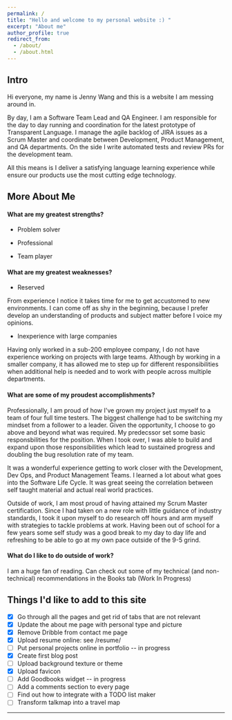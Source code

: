 ```yaml
---
permalink: /
title: "Hello and welcome to my personal website :) "
excerpt: "About me"
author_profile: true
redirect_from: 
  - /about/
  - /about.html
---
```


Intro
------
Hi everyone, my name is Jenny Wang and this is a website I am messing around in.

By day, I am a Software Team Lead and QA Engineer. I am responsible for the day to day running and coordination for the latest
prototype of Transparent Language. I manage the agile backlog of JIRA issues as a Scrum Master and coordinate between
Development, Product Management, and QA departments. On the side I write automated tests and review PRs for the development 
team. 

All this means is I deliver a satisfying language learning experience while ensure our products use the most cutting edge technology.

<!--- 
Potential Blog Post #1
## Topic: What is your dream job? or Where do you see yourself in 5 years?
I have a passion for efficiency. The thrill of being able to accomplish goals before deadlines gives me the greatest rush. A planner at heart, I find great enjoyment in breaking down seemingly unsurmountable problems into manageable increments. I would assume that's what lead to my interest in the field of technology. It allows my left brain to go wild; organize and prioritize my to do list to my heart's content. After all, all of lifes problems are just an app away from being solved. 
Being so data driven has helped me in many ways in my life. Math was always my favorite subject. I would always be the friend who had the detailed iternary for any upcoming trip, making sure we would be able to hit up every scenic location and still be on time to reservations at the restaruant we saw on instagram the other day. #foodie
At this stage of my life, I am interested in growing my analytical mindset to help solve real world problems. I would love to continue to travel and learn from other to help expand my perspective. I am actively exploring ways to strengthen my creativity with my [photography] (https://www.instagram.com/hello.jennyw/) This is me on my journey of self discovery and finding happiness. 
--->

More About Me
------
#### What are my greatest strengths?
* Problem solver  
<!--- systematic, organized, analyitical, rigorous, thorough, innovative --->
* Professional  
<!--- competent, efficient, skillful, qualitifies, focused, attentive, experienced, productive, attention to detail --->
* Team player  
<!--- empathetic, strong communicator, good listener, people person/have social skills --->
<!--- Others: Joyful, Good humored, leader, scholar, friendly--->

#### What are my greatest weaknesses?
* Reserved

From experience I notice it takes time for me to get accustomed to new environments. I can come off as shy in the beginning, because I prefer develop an understanding of products and subject matter before I voice my opinions. 
* Inexperience with large companies

Having only worked in a sub-200 employee company, I do not have experience working on projects with large teams. Although by working in a smaller company, it has allowed me to step up for different responsibilities when additional help is needed and to work with people across multiple departments. 

<!--- har har har
* Mac and cheese (why can't I stop eating you)
* Spring Pollen 
* Identifying weaknesses
--->

#### What are some of my proudest accomplishments?
Professionally, I am proud of how I've grown my project just myself to a team of four full time testers. The biggest challenge had to be switching my mindset from a follower to a leader. Given the opportunity, I choose to go above and beyond what was required. My predecssor set some basic responsbilities for the position. When I took over, I was able to build and expand upon those responsibilities which lead to sustained progress and doubling the bug resolution rate of my team. 

It was a wonderful experience getting to work closer with the Development, Dev Ops, and Product Management Teams. I learned a lot about what goes into the Software Life Cycle. It was great seeing the correlation between self taught material and actual real world practices. 

Outside of work, I am most proud of having attained my Scrum Master certification. Since I had taken on a new role with little guidance of industry standards, I took it upon myself to do research off hours and arm myself with strategies to tackle problems at work. Having been out of school for a few years some self study was a good break to my day to day life and refreshing to be able to go at my own pace outside of the 9-5 grind. 


<!---Can check out [my portfolio](https://jennywang.info/portfolio)! --->


<!--- Another good blog post idea #### What is a time you've exercized leadership? --->
#### What do I like to do outside of work?
I am a huge fan of reading. Can check out some of my technical (and non-technical) recommendations in the Books tab (Work In Progress)

<!---
#### If you were an animal which one would you be?
A lot of people have commented that I remind them of a dog: strong, loyal, happy-go-lucky. I however just visited the Atlanta Aquarium and have to say my favorite animal on display was the egg yolk jellyfish. The serene nature of these gentle aquatic creatures resonated with me. Perhaps I was just hungry.
would love to insert image of jellyfish here 
--->


Things I'd like to add to this site
---
- [x] Go through all the pages and get rid of tabs that are not relevant
- [x] Update the about me page with personal type and picture
- [x] Remove Dribble from contact me page
- [x] Upload resume online: see /resume/
- [ ] Put personal projects online in portfolio -- in progress
- [x] Create first blog post 
- [ ] Upload background texture or theme
- [x] Upload favicon 
- [ ] Add Goodbooks widget -- in progress
- [ ] Add a comments section to every page
- [ ] Find out how to integrate with a TODO list maker
- [ ] Transform talkmap into a travel map

<!--- Try to finish this check list by Friday! --->

---
